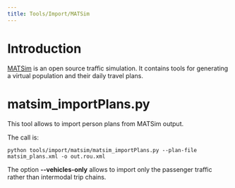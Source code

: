 ```yaml
---
title: Tools/Import/MATSim
---
```


# Introduction

[MATSim](https://www.matsim.org/) is an open source traffic simulation. It
contains tools for generating a virtual population and their daily travel plans.

# matsim_importPlans.py

This tool allows to import person plans from MATSim output.

The call is:

```
python tools/import/matsim/matsim_importPlans.py --plan-file matsim_plans.xml -o out.rou.xml
```

The option **--vehicles-only** allows to import only the passenger traffic rather than intermodal trip chains.
